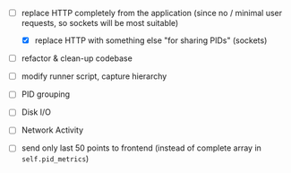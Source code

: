 - [ ] replace HTTP completely from the application (since no / minimal user requests, so sockets will be most suitable)
  - [x] replace HTTP with something else "for sharing PIDs" (sockets)

- [ ] refactor & clean-up codebase

- [ ] modify runner script, capture hierarchy
- [ ] PID grouping

- [ ] Disk I/O
- [ ] Network Activity

- [ ] send only last 50 points to frontend (instead of complete array in `self.pid_metrics`)